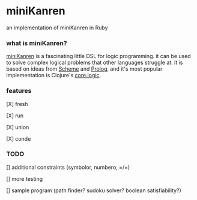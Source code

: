 # miniKanren
an implementation of miniKanren in Ruby

### what is miniKanren?
[miniKanren](http://minikanren.org/) is a fascinating little DSL for logic programming. it can be used to solve complex logical problems that other languages struggle at. it is based on ideas from [Scheme](http://www.schemers.org/) and [Prolog](http://www.swi-prolog.org/), and it's most popular implementation is Clojure's [core.logic](https://github.com/clojure/core.logic).

### features
[X] fresh

[X] run

[X] union

[X] conde

### TODO
[] additional constraints (symbolor, numbero, =/=)

[] more testing

[] sample program (path finder? sudoku solver? boolean satisfiability?)
